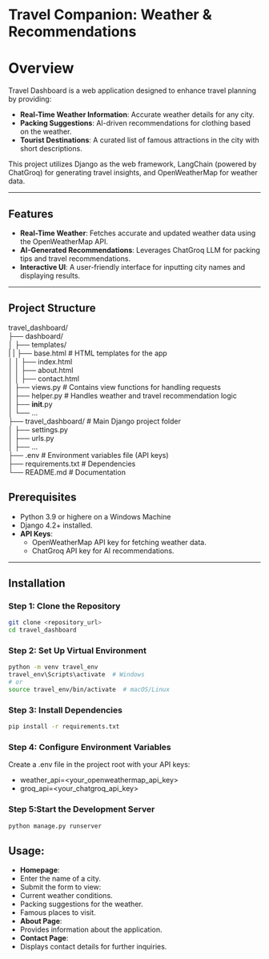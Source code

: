 # Travel Companion: Weather & Recommendations

# Overview
Travel Dashboard is a web application designed to enhance travel planning by providing:

- **Real-Time Weather Information**: Accurate weather details for any city.
- **Packing Suggestions**: AI-driven recommendations for clothing based on the weather.
- **Tourist Destinations**: A curated list of famous attractions in the city with short descriptions.

This project utilizes Django as the web framework, LangChain (powered by ChatGroq) for generating travel insights, and OpenWeatherMap for weather data.

---

## Features

- **Real-Time Weather**: Fetches accurate and updated weather data using the OpenWeatherMap API.
- **AI-Generated Recommendations**: Leverages ChatGroq LLM for packing tips and travel recommendations.
- **Interactive UI**: A user-friendly interface for inputting city names and displaying results.

---

## Project Structure

travel_dashboard/  
├── dashboard/  
│   ├── templates/   
|   |   ├── base.html             # HTML templates for the app  
│   │   ├── index.html  
│   │   ├── about.html  
│   │   ├── contact.html  
│   ├── views.py                  # Contains view functions for handling requests  
│   ├── helper.py                 # Handles weather and travel recommendation logic  
│   ├── __init__.py  
│   └── ...  
├── travel_dashboard/             # Main Django project folder  
│   ├── settings.py  
│   ├── urls.py  
│   ├── ...  
├── .env                          # Environment variables file (API keys)  
├── requirements.txt              # Dependencies  
└── README.md                     # Documentation  
    


## Prerequisites

- Python 3.9 or highere on a Windows Machine 
- Django 4.2+ installed.
- **API Keys**:
  - OpenWeatherMap API key for fetching weather data.
  - ChatGroq API key for AI recommendations.

---

## Installation

### Step 1:  Clone the Repository
```bash
git clone <repository_url>  
cd travel_dashboard  
```

### Step 2: Set Up Virtual Environment
```bash
python -m venv travel_env  
travel_env\Scripts\activate  # Windows  
# or  
source travel_env/bin/activate  # macOS/Linux  
```

### Step 3: Install Dependencies
```bash
pip install -r requirements.txt
```

### Step 4: Configure Environment Variables
Create a .env file in the project root with your API keys:
- weather_api=<your_openweathermap_api_key>  
- groq_api=<your_chatgroq_api_key>  


### Step 5:Start the Development Server
```bash
python manage.py runserver  
```


## Usage:

- **Homepage**:
- Enter the name of a city.
- Submit the form to view:
- Current weather conditions.
- Packing suggestions for the weather.
- Famous places to visit.
- **About Page**:
- Provides information about the application.
- **Contact Page**:
- Displays contact details for further inquiries.




